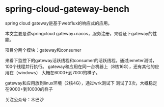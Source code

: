 # spring-cloud-gateway-bench

spring cloud gateway是基于webflux的响应式的应用。

本文主要是讲springcloud gateway+nacos，服务注册，来验证下gateway的性能。

项目分两个模块：gateway和consumer

来看下监控下的gateway活跃线程和consumer的活跃线程。通过jemeter测试，100个线程并行执行。
gateway和应用在同一台机器上（8核16G），还有其他的应用在（windows）
大概在6000+到7000的样子。

gateway和应用放到linux环境（2核4G），通过wrk测试下
测试了3次，大概稳定在9000+到10000的样子


关注公众号：木巴沙
